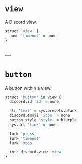 # `view`

A Discord view.


```coffee
struct 'view' {
  numc 'timeout' = none
}
```

<br>
---
<br>

# `button`

A button within a view.

```coffee
struct 'button' in view {
  discord.id 'id' = none

  str 'text' = sys.presets.blank
  discord.emoji 'icon' = none
  button.style 'style' = blurple
  sys.url 'link' = none

  lurk 'press'
  lurk 'timeout'
  lurk 'stop'

  intr discord.view 'view'
}
```
